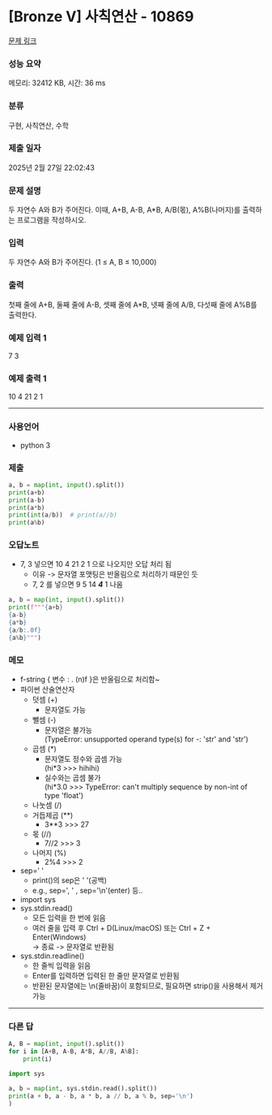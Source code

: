 # [Bronze V] 사칙연산 - 10869

[문제 링크](https://www.acmicpc.net/problem/10869)

### 성능 요약

메모리: 32412 KB, 시간: 36 ms

### 분류

구현, 사칙연산, 수학

### 제출 일자

2025년 2월 27일 22:02:43

### 문제 설명

<p>두 자연수 A와 B가 주어진다. 이때, A+B, A-B, A*B, A/B(몫), A%B(나머지)를 출력하는 프로그램을 작성하시오. </p>

### 입력

 <p>두 자연수 A와 B가 주어진다. (1 ≤ A, B ≤ 10,000)</p>

### 출력

 <p>첫째 줄에 A+B, 둘째 줄에 A-B, 셋째 줄에 A*B, 넷째 줄에 A/B, 다섯째 줄에 A%B를 출력한다.</p>

### 예제 입력 1

7 3

### 예제 출력 1

10
4
21
2
1

---

### 사용언어

- python 3

### 제출

```python
a, b = map(int, input().split())
print(a+b)
print(a-b)
print(a*b)
print(int(a/b))  # print(a//b)
print(a%b)
```

### 오답노트

- 7, 3 넣으면 10 4 21 2 1 으로 나오지만 오답 처리 됨
  - 이유 -> 문자열 포맷팅은 반올림으로 처리하기 때문인 듯
  - 7, 2 를 넣으면 9 5 14 _**4**_ 1 나옴

```python
a, b = map(int, input().split())
print(f"""{a+b}
{a-b}
{a*b}
{a/b:.0f}
{a%b}""")
```

### 메모

- f-string { 변수 : . (n)f }은 반올림으로 처리함~<br>
- 파이썬 산술연산자
  - 덧셈 (+)
    - 문자열도 가능
  - 뺄셈 (-)
    - 문자열은 불가능<br>
      (TypeError: unsupported operand type(s) for -: 'str' and 'str')
  - 곱셈 (\*)
    - 문자열도 정수와 곱셈 가능<br>
      (hi\*3 >>> hihihi)
    - 실수와는 곱셈 불가<br>
      (hi\*3.0 >>> TypeError: can't multiply sequence by non-int of type 'float')
  - 나눗셈 (/)
  - 거듭제곱 (\*\*)<br>
    - 3\*\*3 >>> 27
  - 몫 (//)
    - 7//2 >>> 3
  - 나머지 (%)
    - 2%4 >>> 2
- sep=' '
  - print()의 sep은 ' '(공백)
  - e.g., sep=', ' , sep='\n'(enter) 등..
- import sys
- sys.stdin.read()
  - 모든 입력을 한 번에 읽음
  - 여러 줄을 입력 후 Ctrl + D(Linux/macOS) 또는 Ctrl + Z + Enter(Windows)<br>
    -> 종료 -> 문자열로 반환됨
- sys.stdin.readline()
  - 한 줄씩 입력을 읽음
  - Enter를 입력하면 입력된 한 줄만 문자열로 반환됨
  - 반환된 문자열에는 \n(줄바꿈)이 포함되므로, 필요하면 strip()을 사용해서 제거 가능

---

### 다른 답

```python
A, B = map(int, input().split())
for i in [A+B, A-B, A*B, A//B, A%B]:
    print(i)
```

```python
import sys

a, b = map(int, sys.stdin.read().split())
print(a + b, a - b, a * b, a // b, a % b, sep='\n')
)
```
